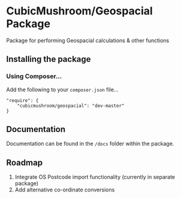 CubicMushroom/Geospacial Package
==================================

Package for performing Geospacial calculations & other functions


Installing the package
-----------------

### Using Composer...

Add the following to your <code>composer.json</code> file...

    "require": {
        "cubicmushroom/geospacial": "dev-master"
    }


Documentation
-------------

Documentation can be found in the <code>/docs</code> folder within the package.



Roadmap
-------

1. Integrate OS Postcode import functionality (currently in separate package)
2. Add alternative co-ordinate conversions